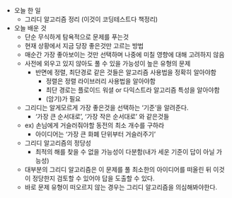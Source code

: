 - 오늘 한 일
    - 그리디 알고리즘 정리 (이것이 코딩테스트다 책정리)
- 오늘 배운 것
    - 단순 무식하게 탐욕적으로 문제를 푸는것
    - 현재 상황에서 지금 당장 좋은것만 고르는 방법
    - 매순간 가장 좋아보이는 것만 선택하며 나중에 미칠 영향에 대해 고려하지 않음
    - 사전에 외우고 있지 않아도 풀 수 있을 가능성이 높은 유형의 문제
        - 반면에 정렬, 최단경로 같은 것들은 알고리즘 사용법을 정확히 알아야함
            - 정렬은 정렬 라이브러리 사용법을 알아야함
            - 최단 경로는 플로이드 워셜 or 다익스트라 알고리즘 특성을 알아야함
            - (암기)가 필요
    - 그리디는 알게모르게 가장 좋은것을 선택하는 ‘기준’을 알려준다.
        - ‘가장 큰 순서대로’, ‘가장 작은 순서대로’ 와 같은것들
    - ex) 손님에게 거슬러줘야할 동전의 최소 개수를 구하라
        - 아이디어는 ‘가장 큰 화폐 단위부터 거슬러주기’
    - 그리디 알고리즘의 정당성
        - 최적의 해를 찾을 수 없을 가능성이 다분함(내가 세운 기준이 답이 아닐 가능성)
    - 대부분의 그리디 알고리즘은 이 문제를 풀 최소한의 아이디어를 떠올린 뒤 이것이 정당한지 검토할 수 있어야 답을 도출할 수 있다.
    - 바로 문제 유형이 떠오르지 않는 경우는 그리디 알고리즘을 의심해봐야한다.

